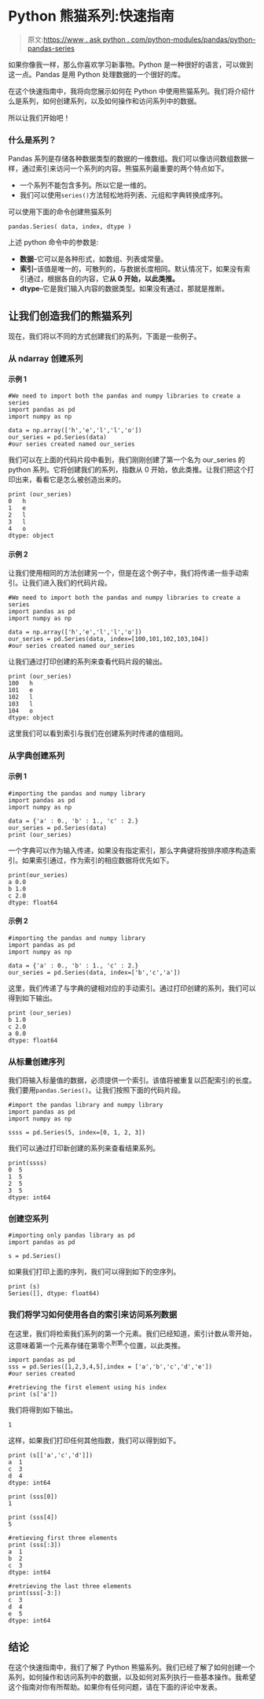 # Python 熊猫系列:快速指南

> 原文:[https://www . ask python . com/python-modules/pandas/python-pandas-series](https://www.askpython.com/python-modules/pandas/python-pandas-series)

如果你像我一样，那么你喜欢学习新事物。Python 是一种很好的语言，可以做到这一点。Pandas 是用 Python 处理数据的一个很好的库。

在这个快速指南中，我将向您展示如何在 Python 中使用熊猫系列。我们将介绍什么是系列，如何创建系列，以及如何操作和访问系列中的数据。

所以让我们开始吧！

### 什么是系列？

Pandas 系列是存储各种数据类型的数据的一维数组。我们可以像访问数组数据一样，通过索引来访问一个系列的内容。熊猫系列最重要的两个特点如下。

*   一个系列不能包含多列。所以它是一维的。
*   我们可以使用`series()`方法轻松地将列表、元组和字典转换成序列。

可以使用下面的命令创建熊猫系列

```
pandas.Series( data, index, dtype )

```

上述 python 命令中的参数是:

*   **数据**–它可以是各种形式，如数组、列表或常量。
*   **索引**–该值是唯一的，可散列的，与数据长度相同。默认情况下，如果没有索引通过，根据各自的内容，它**从 0 开始，以此类推。**
*   **dtype**–它是我们输入内容的数据类型。如果没有通过，那就是推断。

## 让我们创造我们的熊猫系列

现在，我们将以不同的方式创建我们的系列，下面是一些例子。

### 从 ndarray 创建系列

#### 示例 1

```
#We need to import both the pandas and numpy libraries to create a series
import pandas as pd
import numpy as np

data = np.array(['h','e','l','l','o'])
our_series = pd.Series(data)
#our series created named our_series

```

我们可以在上面的代码片段中看到，我们刚刚创建了第一个名为 our_series 的 python 系列。它将创建我们的系列，指数从 0 开始，依此类推。让我们把这个打印出来，看看它是怎么被创造出来的。

```
print (our_series)
0   h
1   e
2   l
3   l
4   o
dtype: object

```

#### 示例 2

让我们使用相同的方法创建另一个，但是在这个例子中，我们将传递一些手动索引。让我们进入我们的代码片段。

```
#We need to import both the pandas and numpy libraries to create a series
import pandas as pd
import numpy as np

data = np.array(['h','e','l','l','o'])
our_series = pd.Series(data, index=[100,101,102,103,104])
#our series created named our_series

```

让我们通过打印创建的系列来查看代码片段的输出。

```
print (our_series)
100   h
101   e
102   l
103   l
104   o
dtype: object

```

这里我们可以看到索引与我们在创建系列时传递的值相同。

### 从字典创建系列

#### 示例 1

```
#importing the pandas and numpy library 
import pandas as pd
import numpy as np

data = {'a' : 0., 'b' : 1., 'c' : 2.}
our_series = pd.Series(data)
print (our_series)

```

一个字典可以作为输入传递，如果没有指定索引，那么字典键将按排序顺序构造索引。如果索引通过，作为索引的相应数据将优先如下。

```
print(our_series)
a 0.0
b 1.0
c 2.0
dtype: float64

```

#### 示例 2

```
#importing the pandas and numpy library 
import pandas as pd
import numpy as np

data = {'a' : 0., 'b' : 1., 'c' : 2.}
our_series = pd.Series(data, index=['b','c','a'])

```

这里，我们传递了与字典的键相对应的手动索引。通过打印创建的系列，我们可以得到如下输出。

```
print (our_series)
b 1.0
c 2.0
a 0.0
dtype: float64

```

### 从标量创建序列

我们将输入标量值的数据，必须提供一个索引。该值将被重复以匹配索引的长度。我们要用`pandas.Series()`。让我们按照下面的代码片段。

```
#import the pandas library and numpy library
import pandas as pd
import numpy as np

ssss = pd.Series(5, index=[0, 1, 2, 3])

```

我们可以通过打印新创建的系列来查看结果系列。

```
print(ssss)
0  5
1  5
2  5
3  5
dtype: int64

```

### 创建空系列

```
#importing only pandas library as pd
import pandas as pd

s = pd.Series()

```

如果我们打印上面的序列，我们可以得到如下的空序列。

```
print (s)
Series([], dtype: float64)

```

### 我们将学习如何使用各自的索引来访问系列数据

在这里，我们将检索我们系列的第一个元素。我们已经知道，索引计数从零开始，这意味着第一个元素存储在第零个<sup>到第</sup>个位置，以此类推。

```
import pandas as pd
sss = pd.Series([1,2,3,4,5],index = ['a','b','c','d','e'])
#our series created

#retrieving the first element using his index
print (s['a'])

```

我们将得到如下输出。

```
1

```

这样，如果我们打印任何其他指数，我们可以得到如下。

```
print (s[['a','c','d']])
a  1
c  3
d  4
dtype: int64

print (sss[0])
1

print (sss[4])
5

#retieving first three elements
print (sss[:3])
a  1
b  2
c  3
dtype: int64

#retrieving the last three elements
print(sss[-3:])
c  3
d  4
e  5
dtype: int64

```

## 结论

在这个快速指南中，我们了解了 Python 熊猫系列。我们已经了解了如何创建一个系列，如何操作和访问系列中的数据，以及如何对系列执行一些基本操作。我希望这个指南对你有所帮助。如果你有任何问题，请在下面的评论中发表。
